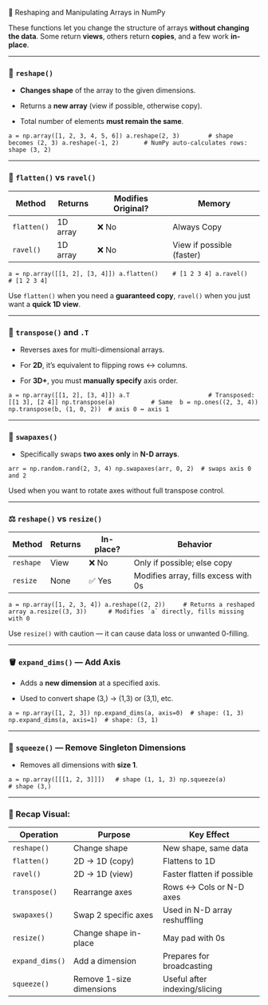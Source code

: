 
🔄 Reshaping and Manipulating Arrays in NumPy

These functions let you change the structure of arrays **without changing the data**. Some return **views**, others return **copies**, and a few work **in-place**.

---

### 🔁 `reshape()`

- **Changes shape** of the array to the given dimensions.
    
- Returns a **new array** (view if possible, otherwise copy).
    
- Total number of elements **must remain the same**.
    


`a = np.array([1, 2, 3, 4, 5, 6]) a.reshape(2, 3)        # shape becomes (2, 3) a.reshape(-1, 2)       # NumPy auto-calculates rows: shape (3, 2)`

---

### 🔁 `flatten()` vs `ravel()`

|Method|Returns|Modifies Original?|Memory|
|---|---|---|---|
|`flatten()`|1D array|❌ No|Always Copy|
|`ravel()`|1D array|❌ No|View if possible (faster)|


`a = np.array([[1, 2], [3, 4]]) a.flatten()    # [1 2 3 4] a.ravel()      # [1 2 3 4]`

Use `flatten()` when you need a **guaranteed copy**, `ravel()` when you just want a **quick 1D view**.

---

### 🔁 `transpose()` and `.T`

- Reverses axes for multi-dimensional arrays.
    
- For **2D**, it’s equivalent to flipping rows ↔ columns.
    
- For **3D+**, you must **manually specify** axis order.
    



`a = np.array([[1, 2], [3, 4]]) a.T                      # Transposed: [[1 3], [2 4]] np.transpose(a)          # Same  b = np.ones((2, 3, 4)) np.transpose(b, (1, 0, 2))  # axis 0 ↔ axis 1`

---

### 🔁 `swapaxes()`

- Specifically swaps **two axes only** in **N-D arrays**.
    

`arr = np.random.rand(2, 3, 4) np.swapaxes(arr, 0, 2)  # swaps axis 0 and 2`

Used when you want to rotate axes without full transpose control.

---

### ⚖️ `reshape()` vs `resize()`

|Method|Returns|In-place?|Behavior|
|---|---|---|---|
|`reshape`|View|❌ No|Only if possible; else copy|
|`resize`|None|✅ Yes|Modifies array, fills excess with 0s|



``a = np.array([1, 2, 3, 4]) a.reshape((2, 2))     # Returns a reshaped array a.resize((3, 3))      # Modifies `a` directly, fills missing with 0``

Use `resize()` with caution — it can cause data loss or unwanted 0-filling.

---

### 🪣 `expand_dims()` — Add Axis

- Adds a **new dimension** at a specified axis.
    
- Used to convert shape (3,) → (1,3) or (3,1), etc.
    


`a = np.array([1, 2, 3]) np.expand_dims(a, axis=0)  # shape: (1, 3) np.expand_dims(a, axis=1)  # shape: (3, 1)`

---

### 🧼 `squeeze()` — Remove Singleton Dimensions

- Removes all dimensions with **size 1**.
    



`a = np.array([[[1, 2, 3]]])   # shape (1, 1, 3) np.squeeze(a)                 # shape (3,)`

---

### 📌 Recap Visual:

|Operation|Purpose|Key Effect|
|---|---|---|
|`reshape()`|Change shape|New shape, same data|
|`flatten()`|2D → 1D (copy)|Flattens to 1D|
|`ravel()`|2D → 1D (view)|Faster flatten if possible|
|`transpose()`|Rearrange axes|Rows ↔ Cols or N-D axes|
|`swapaxes()`|Swap 2 specific axes|Used in N-D array reshuffling|
|`resize()`|Change shape in-place|May pad with 0s|
|`expand_dims()`|Add a dimension|Prepares for broadcasting|
|`squeeze()`|Remove 1-size dimensions|Useful after indexing/slicing|
